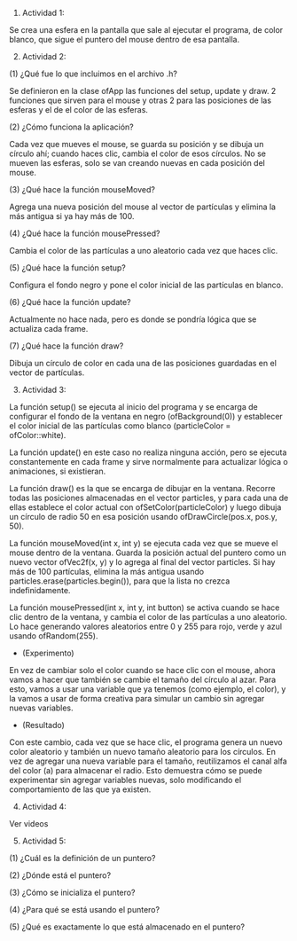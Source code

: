 1. Actividad 1:

Se crea una esfera en la pantalla que sale al ejecutar el programa, de color blanco, que sigue el puntero del mouse dentro de esa pantalla.

2. Actividad 2:

(1) ¿Qué fue lo que incluimos en el archivo .h?

Se definieron en la clase ofApp las funciones del setup, update y draw. 2 funciones que sirven para el mouse y otras 2 para las posiciones de las esferas y el de el color de las esferas.

(2) ¿Cómo funciona la aplicación?

Cada vez que mueves el mouse, se guarda su posición y se dibuja un círculo ahí; cuando haces clic, cambia el color de esos círculos. No se mueven las esferas, solo se van creando nuevas en cada posición del mouse.

(3) ¿Qué hace la función mouseMoved?

Agrega una nueva posición del mouse al vector de partículas y elimina la más antigua si ya hay más de 100.

(4) ¿Qué hace la función mousePressed?

Cambia el color de las partículas a uno aleatorio cada vez que haces clic.

(5) ¿Qué hace la función setup?

Configura el fondo negro y pone el color inicial de las partículas en blanco.

(6) ¿Qué hace la función update?

Actualmente no hace nada, pero es donde se pondría lógica que se actualiza cada frame.

(7) ¿Qué hace la función draw?

Dibuja un círculo de color en cada una de las posiciones guardadas en el vector de partículas.

3. Actividad 3: 

La función setup() se ejecuta al inicio del programa y se encarga de configurar el fondo de la ventana en negro (ofBackground(0)) y establecer el color inicial de las partículas como blanco (particleColor = ofColor::white).

La función update() en este caso no realiza ninguna acción, pero se ejecuta constantemente en cada frame y sirve normalmente para actualizar lógica o animaciones, si existieran.

La función draw() es la que se encarga de dibujar en la ventana. Recorre todas las posiciones almacenadas en el vector particles, y para cada una de ellas establece el color actual con ofSetColor(particleColor) y luego dibuja un círculo de radio 50 en esa posición usando ofDrawCircle(pos.x, pos.y, 50).

La función mouseMoved(int x, int y) se ejecuta cada vez que se mueve el mouse dentro de la ventana. Guarda la posición actual del puntero como un nuevo vector ofVec2f(x, y) y lo agrega al final del vector particles. Si hay más de 100 partículas, elimina la más antigua usando particles.erase(particles.begin()), para que la lista no crezca indefinidamente.

La función mousePressed(int x, int y, int button) se activa cuando se hace clic dentro de la ventana, y cambia el color de las partículas a uno aleatorio. Lo hace generando valores aleatorios entre 0 y 255 para rojo, verde y azul usando ofRandom(255).

- (Experimento) 

En vez de cambiar solo el color cuando se hace clic con el mouse, ahora vamos a hacer que también se cambie el tamaño del círculo al azar. Para esto, vamos a usar una variable que ya tenemos (como ejemplo, el color), y la vamos a usar de forma creativa para simular un cambio sin agregar nuevas variables.

- (Resultado) 

Con este cambio, cada vez que se hace clic, el programa genera un nuevo color aleatorio y también un nuevo tamaño aleatorio para los círculos. En vez de agregar una nueva variable para el tamaño, reutilizamos el canal alfa del color (a) para almacenar el radio. Esto demuestra cómo se puede experimentar sin agregar variables nuevas, solo modificando el comportamiento de las que ya existen.

4. Actividad 4: 

Ver videos

5. Actividad 5: 

(1) ¿Cuál es la definición de un puntero?



(2) ¿Dónde está el puntero?



(3) ¿Cómo se inicializa el puntero?



(4) ¿Para qué se está usando el puntero?



(5) ¿Qué es exactamente lo que está almacenado en el puntero?



